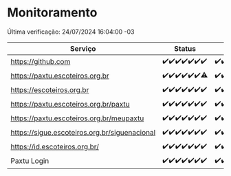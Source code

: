 # Monitoramento

Última verificação: 24/07/2024 16:04:00 -03

|Serviço|Status|Últimas 24h|
|---|---|---|
|https://github.com|<span title="2024-07-17: OK=24">✔️</span><span title="2024-07-18: OK=23">✔️</span><span title="2024-07-19: OK=23">✔️</span><span title="2024-07-20: OK=24">✔️</span><span title="2024-07-21: OK=23">✔️</span><span title="2024-07-22: OK=23">✔️</span><span title="2024-07-23: OK=19">✔️</span>|<span title="23/07/2024 16:04:00 -03 : 200">✔️</span><span title="23/07/2024 17:07:00 -03 : 200">✔️</span><span title="23/07/2024 18:07:00 -03 : 200">✔️</span><span title="23/07/2024 19:07:00 -03 : 200">✔️</span><span title="23/07/2024 20:09:00 -03 : 200">✔️</span><span title="23/07/2024 21:35:00 -03 : 200">✔️</span><span title="23/07/2024 22:57:00 -03 : 200">✔️</span><span title="23/07/2024 23:30:00 -03 : 200">✔️</span><span title="24/07/2024 00:08:00 -03 : 200">✔️</span><span title="24/07/2024 01:08:00 -03 : 200">✔️</span><span title="24/07/2024 02:07:00 -03 : 200">✔️</span><span title="24/07/2024 03:10:00 -03 : 200">✔️</span><span title="24/07/2024 04:07:00 -03 : 200">✔️</span><span title="24/07/2024 05:09:00 -03 : 200">✔️</span><span title="24/07/2024 06:07:00 -03 : 200">✔️</span><span title="24/07/2024 07:08:00 -03 : 200">✔️</span><span title="24/07/2024 08:05:00 -03 : 200">✔️</span><span title="24/07/2024 09:12:00 -03 : 200">✔️</span><span title="24/07/2024 10:11:00 -03 : 200">✔️</span><span title="24/07/2024 11:07:00 -03 : 200">✔️</span><span title="24/07/2024 12:08:00 -03 : 200">✔️</span><span title="24/07/2024 13:09:00 -03 : 200">✔️</span><span title="24/07/2024 14:06:00 -03 : 200">✔️</span><span title="24/07/2024 15:10:00 -03 : 200">✔️</span><span title="24/07/2024 16:04:00 -03 : 200">✔️</span>|
|https://paxtu.escoteiros.org.br|<span title="2024-07-17: OK=24">✔️</span><span title="2024-07-18: OK=23">✔️</span><span title="2024-07-19: OK=23">✔️</span><span title="2024-07-20: OK=24">✔️</span><span title="2024-07-21: OK=23">✔️</span><span title="2024-07-22: OK=23">✔️</span><span title="2024-07-23: OK=18, Falhas=1">⚠️</span>|<span title="23/07/2024 16:04:00 -03 : 200">✔️</span><span title="23/07/2024 17:07:00 -03 : 200">✔️</span><span title="23/07/2024 18:07:00 -03 : 200">✔️</span><span title="23/07/2024 19:07:00 -03 : 200">✔️</span><span title="23/07/2024 20:09:00 -03 : 200">✔️</span><span title="23/07/2024 21:35:00 -03 : 200">✔️</span><span title="23/07/2024 22:57:00 -03 : 200">✔️</span><span title="23/07/2024 23:30:00 -03 : 200">✔️</span><span title="24/07/2024 00:08:00 -03 : 200">✔️</span><span title="24/07/2024 01:08:00 -03 : 200">✔️</span><span title="24/07/2024 02:07:00 -03 : 200">✔️</span><span title="24/07/2024 03:10:00 -03 : 200">✔️</span><span title="24/07/2024 04:07:00 -03 : 200">✔️</span><span title="24/07/2024 05:09:00 -03 : 200">✔️</span><span title="24/07/2024 06:07:00 -03 : 200">✔️</span><span title="24/07/2024 07:08:00 -03 : 200">✔️</span><span title="24/07/2024 08:05:00 -03 : 200">✔️</span><span title="24/07/2024 09:12:00 -03 : 200">✔️</span><span title="24/07/2024 10:11:00 -03 : 200">✔️</span><span title="24/07/2024 11:07:00 -03 : 200">✔️</span><span title="24/07/2024 12:08:00 -03 : 200">✔️</span><span title="24/07/2024 13:09:00 -03 : 200">✔️</span><span title="24/07/2024 14:06:00 -03 : 200">✔️</span><span title="24/07/2024 15:10:00 -03 : 200">✔️</span><span title="24/07/2024 16:04:00 -03 : 200">✔️</span>|
|https://escoteiros.org.br|<span title="2024-07-17: OK=24">✔️</span><span title="2024-07-18: OK=23">✔️</span><span title="2024-07-19: OK=23">✔️</span><span title="2024-07-20: OK=24">✔️</span><span title="2024-07-21: OK=23">✔️</span><span title="2024-07-22: OK=23">✔️</span><span title="2024-07-23: OK=19">✔️</span>|<span title="23/07/2024 16:04:00 -03 : 200">✔️</span><span title="23/07/2024 17:07:00 -03 : 200">✔️</span><span title="23/07/2024 18:07:00 -03 : 200">✔️</span><span title="23/07/2024 19:07:00 -03 : 200">✔️</span><span title="23/07/2024 20:09:00 -03 : 200">✔️</span><span title="23/07/2024 21:35:00 -03 : 200">✔️</span><span title="23/07/2024 22:57:00 -03 : 200">✔️</span><span title="23/07/2024 23:30:00 -03 : 200">✔️</span><span title="24/07/2024 00:08:00 -03 : 200">✔️</span><span title="24/07/2024 01:08:00 -03 : 200">✔️</span><span title="24/07/2024 02:07:00 -03 : 200">✔️</span><span title="24/07/2024 03:10:00 -03 : 200">✔️</span><span title="24/07/2024 04:07:00 -03 : 200">✔️</span><span title="24/07/2024 05:09:00 -03 : 200">✔️</span><span title="24/07/2024 06:07:00 -03 : 200">✔️</span><span title="24/07/2024 07:08:00 -03 : 200">✔️</span><span title="24/07/2024 08:05:00 -03 : 200">✔️</span><span title="24/07/2024 09:12:00 -03 : 200">✔️</span><span title="24/07/2024 10:11:00 -03 : 0">❌</span><span title="24/07/2024 11:07:00 -03 : 200">✔️</span><span title="24/07/2024 12:08:00 -03 : 0">❌</span><span title="24/07/2024 13:09:00 -03 : 200">✔️</span><span title="24/07/2024 14:06:00 -03 : 200">✔️</span><span title="24/07/2024 15:10:00 -03 : 200">✔️</span><span title="24/07/2024 16:04:00 -03 : 200">✔️</span>|
|https://paxtu.escoteiros.org.br/paxtu|<span title="2024-07-17: OK=24">✔️</span><span title="2024-07-18: OK=23">✔️</span><span title="2024-07-19: OK=23">✔️</span><span title="2024-07-20: OK=24">✔️</span><span title="2024-07-21: OK=23">✔️</span><span title="2024-07-22: OK=23">✔️</span><span title="2024-07-23: OK=19">✔️</span>|<span title="23/07/2024 16:04:00 -03 : 200">✔️</span><span title="23/07/2024 17:07:00 -03 : 200">✔️</span><span title="23/07/2024 18:07:00 -03 : 200">✔️</span><span title="23/07/2024 19:07:00 -03 : 200">✔️</span><span title="23/07/2024 20:09:00 -03 : 200">✔️</span><span title="23/07/2024 21:35:00 -03 : 200">✔️</span><span title="23/07/2024 22:57:00 -03 : 200">✔️</span><span title="23/07/2024 23:30:00 -03 : 200">✔️</span><span title="24/07/2024 00:08:00 -03 : 200">✔️</span><span title="24/07/2024 01:08:00 -03 : 200">✔️</span><span title="24/07/2024 02:07:00 -03 : 200">✔️</span><span title="24/07/2024 03:10:00 -03 : 200">✔️</span><span title="24/07/2024 04:07:00 -03 : 200">✔️</span><span title="24/07/2024 05:09:00 -03 : 200">✔️</span><span title="24/07/2024 06:07:00 -03 : 200">✔️</span><span title="24/07/2024 07:08:00 -03 : 200">✔️</span><span title="24/07/2024 08:05:00 -03 : 200">✔️</span><span title="24/07/2024 09:13:00 -03 : 200">✔️</span><span title="24/07/2024 10:11:00 -03 : 200">✔️</span><span title="24/07/2024 11:07:00 -03 : 200">✔️</span><span title="24/07/2024 12:08:00 -03 : 200">✔️</span><span title="24/07/2024 13:09:00 -03 : 200">✔️</span><span title="24/07/2024 14:06:00 -03 : 200">✔️</span><span title="24/07/2024 15:10:00 -03 : 200">✔️</span><span title="24/07/2024 16:04:00 -03 : 200">✔️</span>|
|https://paxtu.escoteiros.org.br/meupaxtu|<span title="2024-07-17: OK=24">✔️</span><span title="2024-07-18: OK=23">✔️</span><span title="2024-07-19: OK=23">✔️</span><span title="2024-07-20: OK=24">✔️</span><span title="2024-07-21: OK=23">✔️</span><span title="2024-07-22: OK=23">✔️</span><span title="2024-07-23: OK=19">✔️</span>|<span title="23/07/2024 16:04:00 -03 : 200">✔️</span><span title="23/07/2024 17:07:00 -03 : 200">✔️</span><span title="23/07/2024 18:07:00 -03 : 200">✔️</span><span title="23/07/2024 19:07:00 -03 : 200">✔️</span><span title="23/07/2024 20:09:00 -03 : 200">✔️</span><span title="23/07/2024 21:35:00 -03 : 200">✔️</span><span title="23/07/2024 22:57:00 -03 : 200">✔️</span><span title="23/07/2024 23:30:00 -03 : 200">✔️</span><span title="24/07/2024 00:08:00 -03 : 200">✔️</span><span title="24/07/2024 01:08:00 -03 : 200">✔️</span><span title="24/07/2024 02:07:00 -03 : 200">✔️</span><span title="24/07/2024 03:10:00 -03 : 200">✔️</span><span title="24/07/2024 04:07:00 -03 : 200">✔️</span><span title="24/07/2024 05:09:00 -03 : 200">✔️</span><span title="24/07/2024 06:07:00 -03 : 200">✔️</span><span title="24/07/2024 07:08:00 -03 : 200">✔️</span><span title="24/07/2024 08:05:00 -03 : 200">✔️</span><span title="24/07/2024 09:13:00 -03 : 200">✔️</span><span title="24/07/2024 10:11:00 -03 : 200">✔️</span><span title="24/07/2024 11:07:00 -03 : 200">✔️</span><span title="24/07/2024 12:08:00 -03 : 200">✔️</span><span title="24/07/2024 13:09:00 -03 : 200">✔️</span><span title="24/07/2024 14:06:00 -03 : 200">✔️</span><span title="24/07/2024 15:10:00 -03 : 200">✔️</span><span title="24/07/2024 16:04:00 -03 : 200">✔️</span>|
|https://sigue.escoteiros.org.br/siguenacional|<span title="2024-07-17: OK=24">✔️</span><span title="2024-07-18: OK=23">✔️</span><span title="2024-07-19: OK=23">✔️</span><span title="2024-07-20: OK=24">✔️</span><span title="2024-07-21: OK=23">✔️</span><span title="2024-07-22: OK=23">✔️</span><span title="2024-07-23: OK=19">✔️</span>|<span title="23/07/2024 16:04:00 -03 : 200">✔️</span><span title="23/07/2024 17:07:00 -03 : 200">✔️</span><span title="23/07/2024 18:07:00 -03 : 200">✔️</span><span title="23/07/2024 19:07:00 -03 : 200">✔️</span><span title="23/07/2024 20:09:00 -03 : 200">✔️</span><span title="23/07/2024 21:35:00 -03 : 200">✔️</span><span title="23/07/2024 22:57:00 -03 : 200">✔️</span><span title="23/07/2024 23:30:00 -03 : 200">✔️</span><span title="24/07/2024 00:08:00 -03 : 200">✔️</span><span title="24/07/2024 01:08:00 -03 : 200">✔️</span><span title="24/07/2024 02:07:00 -03 : 200">✔️</span><span title="24/07/2024 03:10:00 -03 : 200">✔️</span><span title="24/07/2024 04:07:00 -03 : 200">✔️</span><span title="24/07/2024 05:09:00 -03 : 200">✔️</span><span title="24/07/2024 06:07:00 -03 : 200">✔️</span><span title="24/07/2024 07:08:00 -03 : 200">✔️</span><span title="24/07/2024 08:05:00 -03 : 200">✔️</span><span title="24/07/2024 09:13:00 -03 : 200">✔️</span><span title="24/07/2024 10:11:00 -03 : 200">✔️</span><span title="24/07/2024 11:07:00 -03 : 200">✔️</span><span title="24/07/2024 12:08:00 -03 : 200">✔️</span><span title="24/07/2024 13:09:00 -03 : 200">✔️</span><span title="24/07/2024 14:06:00 -03 : 200">✔️</span><span title="24/07/2024 15:10:00 -03 : 200">✔️</span><span title="24/07/2024 16:04:00 -03 : 200">✔️</span>|
|https://id.escoteiros.org.br/|<span title="2024-07-17: OK=24">✔️</span><span title="2024-07-18: OK=23">✔️</span><span title="2024-07-19: OK=23">✔️</span><span title="2024-07-20: OK=24">✔️</span><span title="2024-07-21: OK=23">✔️</span><span title="2024-07-22: OK=23">✔️</span><span title="2024-07-23: OK=19">✔️</span>|<span title="23/07/2024 16:04:00 -03 : 200">✔️</span><span title="23/07/2024 17:07:00 -03 : 200">✔️</span><span title="23/07/2024 18:07:00 -03 : 200">✔️</span><span title="23/07/2024 19:07:00 -03 : 200">✔️</span><span title="23/07/2024 20:09:00 -03 : 200">✔️</span><span title="23/07/2024 21:35:00 -03 : 200">✔️</span><span title="23/07/2024 22:57:00 -03 : 200">✔️</span><span title="23/07/2024 23:30:00 -03 : 200">✔️</span><span title="24/07/2024 00:08:00 -03 : 200">✔️</span><span title="24/07/2024 01:08:00 -03 : 200">✔️</span><span title="24/07/2024 02:07:00 -03 : 200">✔️</span><span title="24/07/2024 03:10:00 -03 : 200">✔️</span><span title="24/07/2024 04:07:00 -03 : 200">✔️</span><span title="24/07/2024 05:09:00 -03 : 200">✔️</span><span title="24/07/2024 06:07:00 -03 : 200">✔️</span><span title="24/07/2024 07:08:00 -03 : 200">✔️</span><span title="24/07/2024 08:05:00 -03 : 200">✔️</span><span title="24/07/2024 09:13:00 -03 : 200">✔️</span><span title="24/07/2024 10:11:00 -03 : 200">✔️</span><span title="24/07/2024 11:07:00 -03 : 200">✔️</span><span title="24/07/2024 12:08:00 -03 : 200">✔️</span><span title="24/07/2024 13:09:00 -03 : 200">✔️</span><span title="24/07/2024 14:06:00 -03 : 200">✔️</span><span title="24/07/2024 15:10:00 -03 : 200">✔️</span><span title="24/07/2024 16:04:00 -03 : 200">✔️</span>|
|Paxtu Login|<span title="2024-07-17: OK=24">✔️</span><span title="2024-07-18: OK=23">✔️</span><span title="2024-07-19: OK=23">✔️</span><span title="2024-07-20: OK=24">✔️</span><span title="2024-07-21: OK=23">✔️</span><span title="2024-07-22: OK=23">✔️</span><span title="2024-07-23: OK=19">✔️</span>|<span title="23/07/2024 16:04:00 -03 : 200">✔️</span><span title="23/07/2024 17:07:00 -03 : 200">✔️</span><span title="23/07/2024 18:07:00 -03 : 200">✔️</span><span title="23/07/2024 19:07:00 -03 : 200">✔️</span><span title="23/07/2024 20:09:00 -03 : 200">✔️</span><span title="23/07/2024 21:35:00 -03 : 200">✔️</span><span title="23/07/2024 22:57:00 -03 : 200">✔️</span><span title="23/07/2024 23:30:00 -03 : 200">✔️</span><span title="24/07/2024 00:08:00 -03 : 200">✔️</span><span title="24/07/2024 01:08:00 -03 : 200">✔️</span><span title="24/07/2024 02:07:00 -03 : 200">✔️</span><span title="24/07/2024 03:10:00 -03 : 200">✔️</span><span title="24/07/2024 04:07:00 -03 : 200">✔️</span><span title="24/07/2024 05:09:00 -03 : 200">✔️</span><span title="24/07/2024 06:07:00 -03 : 200">✔️</span><span title="24/07/2024 07:08:00 -03 : 200">✔️</span><span title="24/07/2024 08:05:00 -03 : 200">✔️</span><span title="24/07/2024 09:13:00 -03 : 200">✔️</span><span title="24/07/2024 10:11:00 -03 : 200">✔️</span><span title="24/07/2024 11:07:00 -03 : 200">✔️</span><span title="24/07/2024 12:08:00 -03 : 200">✔️</span><span title="24/07/2024 13:09:00 -03 : 200">✔️</span><span title="24/07/2024 14:06:00 -03 : 200">✔️</span><span title="24/07/2024 15:10:00 -03 : 200">✔️</span><span title="24/07/2024 16:04:00 -03 : 200">✔️</span>|
